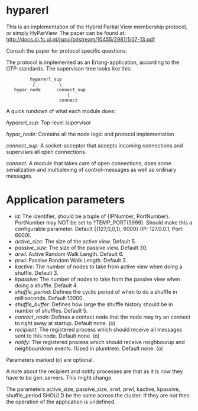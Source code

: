 hyparerl
========
This is an implementation of the Hybrid Partial View membership protocol, or simply HyParView.
The paper can be found at: http://docs.di.fc.ul.pt/jspui/bitstream/10455/2981/1/07-13.pdf

Consult the paper for protocol specific questions.

The protocol is implemented as an Erlang-application, according to the OTP-standards. The supervison-tree looks like this:

             hyparerl_sup
              /         \
       hypar_node      connect_sup
                           |
                        connect

A quick rundown of what each module does:

*hyparerl_sup:*
        Top-level supervisor


*hypar_node:*
        Contains all the node logic and protocol implementation


*connect_sup:*
        A socket-acceptor that accepts incoming connections and supervises all open connections.


*connect:*
        A module that takes care of open connections, does some serialization and multiplexing of control-messages as well as ordinary messages.


Application parameters
=======================
* *id*: The identifier, should be a tuple of {IPNumber, PortNumber}. PortNumber may NOT be set to ?TEMP_PORT(5999). Should make this a configurable parameter. Default {{127,0,0,1}, 6000} (IP: 127.0.0.1, Port: 6000).
* *active_size*: The size of the active view. Default 5.
* *passive_size*: The size of the passive view. Default 30.
* *arwl*: Active Random Walk Length. Default 6.
* *prwl*: Passive Random Walk Length. Default 3.
* *kactive*: The number of nodes to take from active view when doing a shuffle. Default 3.
* *kpassive*: The number of nodes to take from the passive view when doing a shuffle. Default 4.
* *shuffle_period*: Defines the cyclic period of when to do a shuffle in milliseconds. Default 10000.
* *shuffle_buffer*: Defines how large the shuffle history should be in number of shuffles. Default 5.
* *contact_node*: Defines a contact node that the node may try an connect to right away at startup. Default none. (o)
* *recipient*: The registered process which should receive all messages sent to this node. Default none. (o)
* *notify*: The registered process which should receive neighbourup and neighbourdown events. (Used in plumtree). Default none. (o)

Parameters marked (o) are optional.

A note about the recipient and notify processes are that as it is now they have to be gen_servers. This might change.

The parameters active_size, passive_size, arwl, prwl, kactive, kpassive, shuffle_period SHOULD be the same across the cluster. If they are not then the operation of the application is undefined.